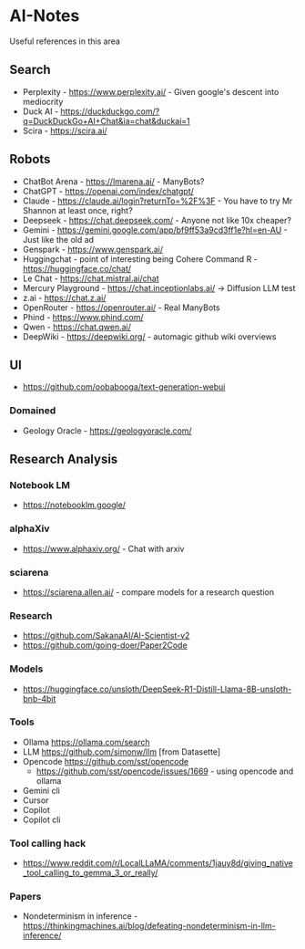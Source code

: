 # AI-Notes
Useful references in this area

## Search
- Perplexity - https://www.perplexity.ai/    - Given google's descent into mediocrity
- Duck AI - https://duckduckgo.com/?q=DuckDuckGo+AI+Chat&ia=chat&duckai=1
- Scira - https://scira.ai/

## Robots
- ChatBot Arena - https://lmarena.ai/    - ManyBots?
- ChatGPT - https://openai.com/index/chatgpt/
- Claude - https://claude.ai/login?returnTo=%2F%3F    - You have to try Mr Shannon at least once, right?
- Deepseek - https://chat.deepseek.com/    - Anyone not like 10x cheaper?
- Gemini - https://gemini.google.com/app/bf9ff53a9cd3ff1e?hl=en-AU    - Just like the old ad
- Genspark - https://www.genspark.ai/
- Huggingchat - point of interesting being Cohere Command R - https://huggingface.co/chat/
- Le Chat - https://chat.mistral.ai/chat
- Mercury Playground - https://chat.inceptionlabs.ai/ -> Diffusion LLM test
- z.ai - https://chat.z.ai/
- OpenRouter - https://openrouter.ai/ - Real ManyBots
- Phind - https://www.phind.com/
- Qwen - https://chat.qwen.ai/
- DeepWiki - https://deepwiki.org/ - automagic github wiki overviews

## UI
- https://github.com/oobabooga/text-generation-webui

### Domained
- Geology Oracle - https://geologyoracle.com/

## Research Analysis
### Notebook LM
- https://notebooklm.google/
### alphaXiv
- https://www.alphaxiv.org/ - Chat with arxiv
### sciarena
- https://sciarena.allen.ai/ - compare models for a research question

### Research
- https://github.com/SakanaAI/AI-Scientist-v2
- https://github.com/going-doer/Paper2Code

### Models
- https://huggingface.co/unsloth/DeepSeek-R1-Distill-Llama-8B-unsloth-bnb-4bit

### Tools
- Ollama https://ollama.com/search
- LLM https://github.com/simonw/llm [from Datasette]
- Opencode https://github.com/sst/opencode
    - https://github.com/sst/opencode/issues/1669 - using opencode and ollama
- Gemini cli
- Cursor
- Copilot
- Copilot cli

### Tool calling hack
- https://www.reddit.com/r/LocalLLaMA/comments/1jauy8d/giving_native_tool_calling_to_gemma_3_or_really/

### Papers
- Nondeterminism in inference - https://thinkingmachines.ai/blog/defeating-nondeterminism-in-llm-inference/



